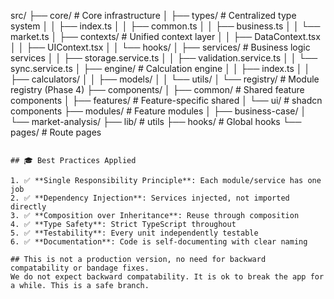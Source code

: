 
src/
├── core/                          # Core infrastructure
│   ├── types/                     # Centralized type system
│   │   ├── index.ts
│   │   ├── common.ts
│   │   ├── business.ts
│   │   └── market.ts
│   ├── contexts/                  # Unified context layer
│   │   ├── DataContext.tsx
│   │   ├── UIContext.tsx
│   │   └── hooks/
│   ├── services/                  # Business logic services
│   │   ├── storage.service.ts
│   │   ├── validation.service.ts
│   │   └── sync.service.ts
│   ├── engine/                    # Calculation engine
│   │   ├── index.ts
│   │   ├── calculators/
│   │   ├── models/
│   │   └── utils/
│   └── registry/                  # Module registry (Phase 4)
├── components/
│   ├── common/                    # Shared feature components
│   ├── features/                  # Feature-specific shared
│   └── ui/                        # shadcn components
├── modules/                       # Feature modules
│   ├── business-case/
│   └── market-analysis/
├── lib/                           # utils
├── hooks/                         # Global hooks
└── pages/                         # Route pages
```

## 🎓 Best Practices Applied

1. ✅ **Single Responsibility Principle**: Each module/service has one job
2. ✅ **Dependency Injection**: Services injected, not imported directly
3. ✅ **Composition over Inheritance**: Reuse through composition
4. ✅ **Type Safety**: Strict TypeScript throughout
5. ✅ **Testability**: Every unit independently testable
6. ✅ **Documentation**: Code is self-documenting with clear naming

## This is not a production version, no need for backward compatability or bandage fixes. 
We do not expect backward compatability. It is ok to break the app for a while. This is a safe branch. 